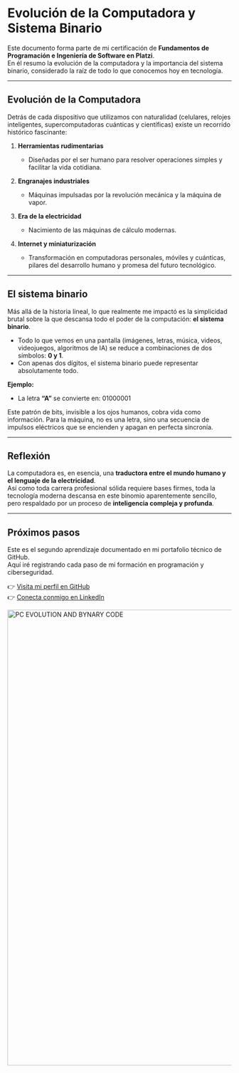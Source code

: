 # Evolución de la Computadora y Sistema Binario

Este documento forma parte de mi certificación de **Fundamentos de Programación e Ingeniería de Software en Platzi**.  
En él resumo la evolución de la computadora y la importancia del sistema binario, considerado la raíz de todo lo que conocemos hoy en tecnología.

---

## Evolución de la Computadora

Detrás de cada dispositivo que utilizamos con naturalidad (celulares, relojes inteligentes, supercomputadoras cuánticas y científicas) existe un recorrido histórico fascinante:

1. **Herramientas rudimentarias**  
   - Diseñadas por el ser humano para resolver operaciones simples y facilitar la vida cotidiana.

2. **Engranajes industriales**  
   - Máquinas impulsadas por la revolución mecánica y la máquina de vapor.

3. **Era de la electricidad**  
   - Nacimiento de las máquinas de cálculo modernas.

4. **Internet y miniaturización**  
   - Transformación en computadoras personales, móviles y cuánticas, pilares del desarrollo humano y promesa del futuro tecnológico.

---

## El sistema binario

Más allá de la historia lineal, lo que realmente me impactó es la simplicidad brutal sobre la que descansa todo el poder de la computación: **el sistema binario**.

- Todo lo que vemos en una pantalla (imágenes, letras, música, videos, videojuegos, algoritmos de IA) se reduce a combinaciones de dos símbolos: **0 y 1**.  
- Con apenas dos dígitos, el sistema binario puede representar absolutamente todo.  

**Ejemplo:**  
- La letra **“A”** se convierte en: 01000001

Este patrón de bits, invisible a los ojos humanos, cobra vida como información. Para la máquina, no es una letra, sino una secuencia de impulsos eléctricos que se encienden y apagan en perfecta sincronía.

---

## Reflexión

La computadora es, en esencia, una **traductora entre el mundo humano y el lenguaje de la electricidad**.  
Así como toda carrera profesional sólida requiere bases firmes, toda la tecnología moderna descansa en este binomio aparentemente sencillo, pero respaldado por un proceso de **inteligencia compleja y profunda**.

---

## Próximos pasos

Este es el segundo aprendizaje documentado en mi portafolio técnico de GitHub.  
Aquí iré registrando cada paso de mi formación en programación y ciberseguridad.  

👉 [Visita mi perfil en GitHub](https://github.com/JohnJacobV8)  
👉 [Conecta conmigo en LinkedIn](https://www.linkedin.com/in/johnjacobv8)

<img width="1536" height="1024" alt="PC EVOLUTION AND BYNARY CODE" src="https://github.com/user-attachments/assets/31667337-a1d9-4678-9d21-73b4668a9731" />
